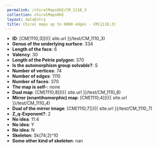 ```yaml
--- 
 permalink: /chiralMaps6kE/CM_1110_3 
 collection: chiralMaps6kE
 layout: dataEntry
 title: Chiral maps up to 6000 edges - CM[1110;3]
---
```


- **ID**: [CM[1110;3]]({{ site.url }}/test/CM_1110_3)
- **Genus of the underlying surface**: 334
- **Length of the face**: 6
- **Valency**: 30
- **Length of the Petrie polygon**: 370
- **Is the automorphism group solvable?**: S
- **Number of vertices**: 74
- **Number of edges**: 1110
- **Number of faces**: 370
- **The map is self-**: none
- **Dual map**: [CM[1110;8]]({{ site.url }}/test/CM_1110_8)
- **Mirror (enantihomorphic) map**: [CM[1110;4]]({{ site.url }}/test/CM_1110_4)
- **Dual of the mirror image**: [CM[1110;7]]({{ site.url }}/test/CM_1110_7)
- **Z_q-Exponent?**: 2
- **No idea**:  11:4
- **No idea**: Y
- **No idea**: N
- **Skeleton**: Sk(74;2)^10
- **Some other kind of skeleton**: nan
